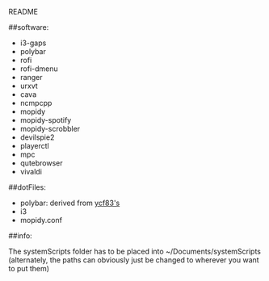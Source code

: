 README

##software: 

* i3-gaps
* polybar
* rofi
* rofi-dmenu
* ranger
* urxvt
* cava
* ncmpcpp
* mopidy
* mopidy-spotify
* mopidy-scrobbler
* devilspie2
* playerctl
* mpc
* qutebrowser
* vivaldi

##dotFiles:
* polybar: derived from [ycf83's](https://github.com/ycf83/dotfile)
* i3
* mopidy.conf

##info:

The systemScripts folder has to be placed into ~/Documents/systemScripts (alternately, the paths can obviously just be changed to wherever you want to put them)
